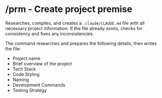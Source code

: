 # /prm - Create project premise

Researches, compiles, and creates a `.claude/CLAUDE.md` file with all necessary project information. If the file already exists, checks for consistency and fixes any inconsistencies.

The command researches and prepares the following details, then writes the file:
- Project name
- Brief overview of the project
- Tech Stack
- Code Styling
- Naming
- Development Commands
- Testing Strategy